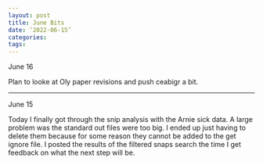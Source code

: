 ```yaml
---
layout: post
title: June Bits
date: ‘2022-06-15’
categories:
tags:
---
```




June 16

Plan to looke at Oly paper revisions and push ceabigr a bit.



---

June 15

Today I finally got through the snip analysis with the Arnie sick data. A large problem was the standard out files were too big. I ended up just having to delete them because for some reason they cannot be added to the get ignore file. I posted the results of the filtered snaps search the time I get feedback on what the next step will be.
